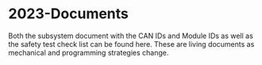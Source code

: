 # 2023-Documents

Both the subsystem document with the CAN IDs and Module IDs as well as the safety test check list can be found here. These are living documents as mechanical and programming strategies change.
